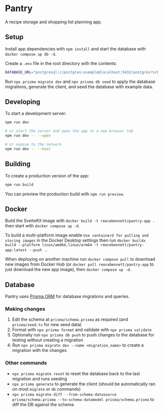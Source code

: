 # Pantry

A recipe storage and shopping list planning app.

## Setup

Install app dependencies with `npm install` and start the database with `docker compose up db -d`.

Create a `.env` file in the root directory with the contents:

```sh
DATABASE_URL="postgresql://postgres:example@localhost:5432/postgres?schema=public"
```

Run `npx prisma migrate dev` and `npx prisma db seed` to apply the database migrations, generate the client, and seed the database with example data.

## Developing

To start a development server:

```bash
npm run dev

# or start the server and open the app in a new browser tab
npm run dev -- --open

# or expose to the network
npm run dev -- --host
```

## Building

To create a production version of the app:

```bash
npm run build
```

You can preview the production build with `npm run preview`.

## Docker

Build the SvelteKit image with `docker build -t reecebennett/pantry-app .` then start with `docker compose up -d`.

To build a multi-platform image enable `Use containerd for pulling and storing images` in the Docker Desktop settings then run `docker buildx build --platform linux/amd64,linux/arm64 -t reecebennett/pantry-app:latest --push .`.

When deploying on another machine run `docker compose pull` to download new images from Docker Hub (or `docker pull reecebennett/pantry-app` to just download the new app image), then `docker compose up -d`.

## Database

Pantry uses [Prisma ORM](https://www.prisma.io/) for database migrations and queries.

### Making changes

1. Edit the schema at `prisma/schema.prisma` as required (and `prisma/seed.ts` for new seed data)
2. Format with `npx prisma format` and validate with `npx prisma validate`
3. Optionally run `npx prisma db push` to push changes to the database for testing without creating a migration
4. Run `npx prisma migrate dev --name <migration_name>` to create a migration with the changes

### Other commands

- `npx prisma migrate reset` to reset the database back to the last migration and runs seeding
- `npx prisma generate` to generate the client (should be automatically ran on most `migrate` or `db` commands)
- `npx prisma migrate diff --from-schema-datasource prisma/schema.prisma --to-schema-datamodel prisma/schema.prisma` to diff the DB against the schema
